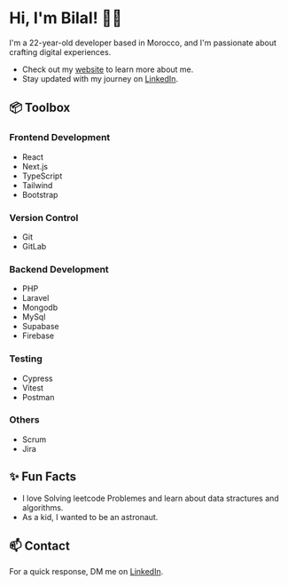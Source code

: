 # Hi, I'm Bilal! 👋🏽

I'm a 22-year-old developer based in Morocco, and I'm passionate about crafting digital experiences.

- Check out my [website](https://atrgouti.me) to learn more about me.
- Stay updated with my journey on [LinkedIn](https://www.linkedin.com/in/atrgouti).
  
## 📦 Toolbox

### Frontend Development
- React
- Next.js
- TypeScript
- Tailwind
- Bootstrap

### Version Control
- Git
- GitLab

### Backend Development
- PHP
- Laravel
- Mongodb
- MySql
- Supabase
- Firebase

### Testing
- Cypress
- Vitest
- Postman

### Others
- Scrum
- Jira

## ✨ Fun Facts
- I love Solving leetcode Problemes and learn about data stractures and algorithms.
- As a kid, I wanted to be an astronaut.

## 📫 Contact
For a quick response, DM me on [LinkedIn](https://www.linkedin.com/in/bilal-atrgouti-98b202237/).
